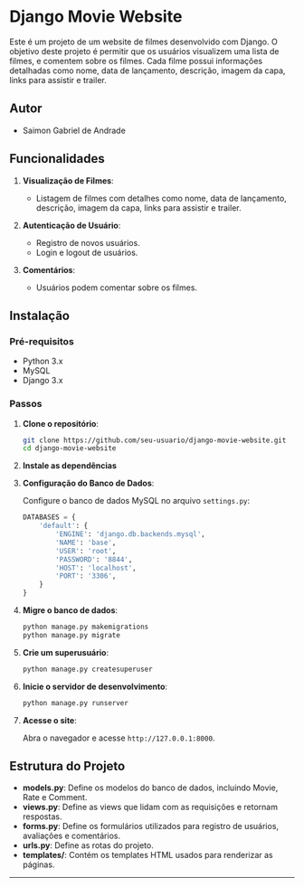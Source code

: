 # Django Movie Website

Este é um projeto de um website de filmes desenvolvido com Django. O objetivo deste projeto é permitir que os usuários visualizem uma lista de filmes, e comentem sobre os filmes. Cada filme possui informações detalhadas como nome, data de lançamento, descrição, imagem da capa, links para assistir e trailer.

## Autor

  - Saimon Gabriel de Andrade

## Funcionalidades

1. **Visualização de Filmes**:
   - Listagem de filmes com detalhes como nome, data de lançamento, descrição, imagem da capa, links para assistir e trailer.

2. **Autenticação de Usuário**:
   - Registro de novos usuários.
   - Login e logout de usuários.

3. **Comentários**:
   - Usuários podem comentar sobre os filmes.

## Instalação

### Pré-requisitos

- Python 3.x
- MySQL
- Django 3.x

### Passos

1. **Clone o repositório**:

   ```bash
   git clone https://github.com/seu-usuario/django-movie-website.git
   cd django-movie-website
   ```

2. **Instale as dependências**

   
3. **Configuração do Banco de Dados**:

   Configure o banco de dados MySQL no arquivo `settings.py`:

   ```python
   DATABASES = {
       'default': {
           'ENGINE': 'django.db.backends.mysql',
           'NAME': 'base',
           'USER': 'root',
           'PASSWORD': '8844',
           'HOST': 'localhost',
           'PORT': '3306',
       }
   }
   ```

4. **Migre o banco de dados**:

   ```bash
   python manage.py makemigrations
   python manage.py migrate
   ```

5. **Crie um superusuário**:

   ```bash
   python manage.py createsuperuser
   ```

6. **Inicie o servidor de desenvolvimento**:

   ```bash
   python manage.py runserver
   ```

7. **Acesse o site**:

   Abra o navegador e acesse `http://127.0.0.1:8000`.

## Estrutura do Projeto

- **models.py**: Define os modelos do banco de dados, incluindo Movie, Rate e Comment.
- **views.py**: Define as views que lidam com as requisições e retornam respostas.
- **forms.py**: Define os formulários utilizados para registro de usuários, avaliações e comentários.
- **urls.py**: Define as rotas do projeto.
- **templates/**: Contém os templates HTML usados para renderizar as páginas.

---
